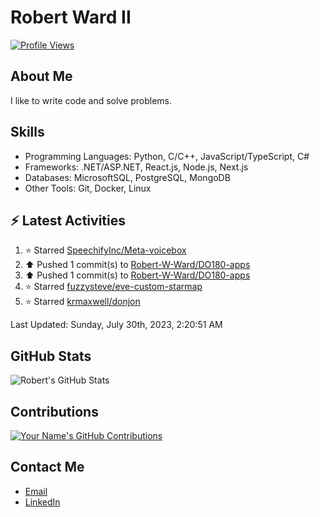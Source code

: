 
# Robert Ward II

[![Profile Views](https://komarev.com/ghpvc/?username=Robert-W-Ward)](https://github.com/Robert-W-Ward)

## About Me
I like to write code and solve problems.

## Skills
- Programming Languages: Python, C/C++, JavaScript/TypeScript, C#
- Frameworks: .NET/ASP.NET, React.js, Node.js, Next.js
- Databases: MicrosoftSQL, PostgreSQL, MongoDB
- Other Tools: Git, Docker, Linux

## :zap: Latest Activities
<!--RECENT_ACTIVITY:start-->
1. ⭐ Starred [SpeechifyInc/Meta-voicebox](https://github.com/SpeechifyInc/Meta-voicebox)
2. ⬆️ Pushed 1 commit(s) to [Robert-W-Ward/DO180-apps](https://github.com/Robert-W-Ward/DO180-apps)
3. ⬆️ Pushed 1 commit(s) to [Robert-W-Ward/DO180-apps](https://github.com/Robert-W-Ward/DO180-apps)
4. ⭐ Starred [fuzzysteve/eve-custom-starmap](https://github.com/fuzzysteve/eve-custom-starmap)
5. ⭐ Starred [krmaxwell/donjon](https://github.com/krmaxwell/donjon)
<!--RECENT_ACTIVITY:end-->

<!--RECENT_ACTIVITY:last_update-->
Last Updated: Sunday, July 30th, 2023, 2:20:51 AM
<!--RECENT_ACTIVITY:last_update_end-->

<!--END_SECTIN:activity-->
## GitHub Stats
![Robert's GitHub Stats](https://github-readme-stats.vercel.app/api?username=Robert-W-Ward&show_icons=true&theme=radical)

## Contributions
[![Your Name's GitHub Contributions](https://github-readme-streak-stats.herokuapp.com/?user=Robert-W-Ward&theme=radical)](https://github.com/your-username)

## Contact Me
- [Email](mailto:robertwesleyward2019@gmail.com)
- [LinkedIn](https://linkedin.com/in/https://www.linkedin.com/in/robert-ward-ii/)

